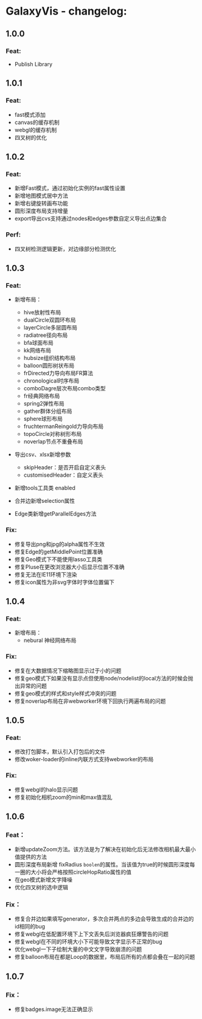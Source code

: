 # GalaxyVis - changelog:

## 1.0.0

### Feat:

- Publish Library


## 1.0.1

### Feat:

- fast模式添加
- canvas的缓存机制
- webgl的缓存机制
- 四叉树的优化


## 1.0.2

### Feat:
- 新增Fast模式，通过初始化实例的fast属性设置
- 新增地图模式居中方法
- 新增右键旋转画布功能
- 圆形深度布局支持增量
- export导出cvs支持通过nodes和edges参数自定义导出点边集合
### Perf:
- 四叉树检测逻辑更新，对边缘部分检测优化


## 1.0.3

### Feat:

- 新增布局：
    - hive放射性布局
    - dualCircle双圆环布局
    - layerCircle多层圆布局
    - radiatree径向布局
    - bfa球面布局
    - kk网络布局
    - hubsize组织结构布局
    - balloon圆形树状布局
    - frDirected力导向布局FR算法
    - chronological时序布局
    - comboDagre层次布局combo类型
    - fr经典网络布局
    - spring2弹性布局
    - gather群体分组布局
    - sphere球形布局
    - fruchtermanReingold力导向布局
    - topoCircle对称树形布局
    - noverlap节点不重叠布局

- 导出csv、xlsx新增参数
  - skipHeader：是否开启自定义表头
  - customisedHeader：自定义表头
- 新增tools工具类 enabled
- 合并边新增selection属性
- Edge类新增getParallelEdges方法


### Fix:
- 修复导出png和jpg的alpha属性不生效
- 修复Edge的getMiddlePoint位置准确
- 修复Geo模式下不能使用lasso工具类
- 修复Pluse在更改浏览器大小后显示位置不准确
- 修复无法在IE11环境下渲染
- 修复icon属性为非svg字体时字体位置偏下


## 1.0.4

### Feat:

- 新增布局：
    - nebural 神经网络布局


### Fix:
- 修复在大数据情况下缩略图显示过于小的问题
- 修复geo模式下如果没有显示点但使用node/nodelist的local方法的时候会抛出异常的问题
- 修复geo模式的样式和style样式冲突的问题
- 修复noverlap布局在非webworker环境下回执行两遍布局的问题

## 1.0.5

### Feat:

- 修改打包脚本，默认引入打包后的文件
- 修改woker-loader的inline内联方式支持webworker的布局


### Fix:
- 修复webgl的halo显示问题
- 修复初始化相机zoom的min和max值混乱

## 1.0.6


### Feat：

- 新增updateZoom方法。该方法是为了解决在初始化后无法修改相机最大最小值提供的方法
- 圆形深度布局新增 fixRadius `boolen`的属性。当该值为true的时候圆形深度每一圈的大小将会严格按照circleHopRatio属性的值
- 在geo模式新增文字降噪
- 优化四叉树的选中逻辑

### Fix：

- 修复合并边如果填写generator，多次合并两点的多边会导致生成的合并边的id相同的bug
- 修复webgl在低配置环境下上下文丢失后浏览器疯狂爆警告的问题
- 修复webgl在不同的环境大小下可能导致文字显示不正常的bug
- 优化webgl一下子绘制大量的中文文字导致崩溃的问题
- 修复balloon布局在都是Loop的数据里，布局后所有的点都会叠在一起的问题

## 1.0.7

### Fix：

- 修复badges.image无法正确显示



   
